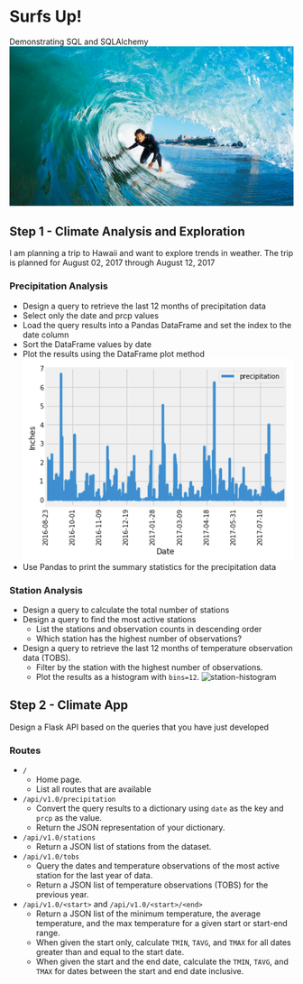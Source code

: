 # Surfs Up!
Demonstrating SQL and SQLAlchemy 
![surfs-up.png](surfs-up.png)
## Step 1 - Climate Analysis and Exploration
I am planning a trip to Hawaii and want to explore trends in weather. The trip is planned for August 02, 2017 through August 12, 2017
### Precipitation Analysis
* Design a query to retrieve the last 12 months of precipitation data
* Select only the date and prcp values
* Load the query results into a Pandas DataFrame and set the index to the date column
* Sort the DataFrame values by date
* Plot the results using the DataFrame plot method
![precipitation](precipitation.png)
* Use Pandas to print the summary statistics for the precipitation data

### Station Analysis
* Design a query to calculate the total number of stations
* Design a query to find the most active stations
  * List the stations and observation counts in descending order
  * Which station has the highest number of observations?
* Design a query to retrieve the last 12 months of temperature observation data (TOBS).
  * Filter by the station with the highest number of observations.
  * Plot the results as a histogram with `bins=12`.
    ![station-histogram](Images/station-histogram.png)
    
## Step 2 - Climate App

Design a Flask API based on the queries that you have just developed

### Routes

* `/`
  * Home page.
  * List all routes that are available
* `/api/v1.0/precipitation`
  * Convert the query results to a dictionary using `date` as the key and `prcp` as the value.
  * Return the JSON representation of your dictionary.
* `/api/v1.0/stations`
  * Return a JSON list of stations from the dataset.
* `/api/v1.0/tobs`
  * Query the dates and temperature observations of the most active station for the last year of data.
  * Return a JSON list of temperature observations (TOBS) for the previous year.
* `/api/v1.0/<start>` and `/api/v1.0/<start>/<end>`
  * Return a JSON list of the minimum temperature, the average temperature, and the max temperature for a given start or start-end range.
  * When given the start only, calculate `TMIN`, `TAVG`, and `TMAX` for all dates greater than and equal to the start date.
  * When given the start and the end date, calculate the `TMIN`, `TAVG`, and `TMAX` for dates between the start and end date inclusive.
